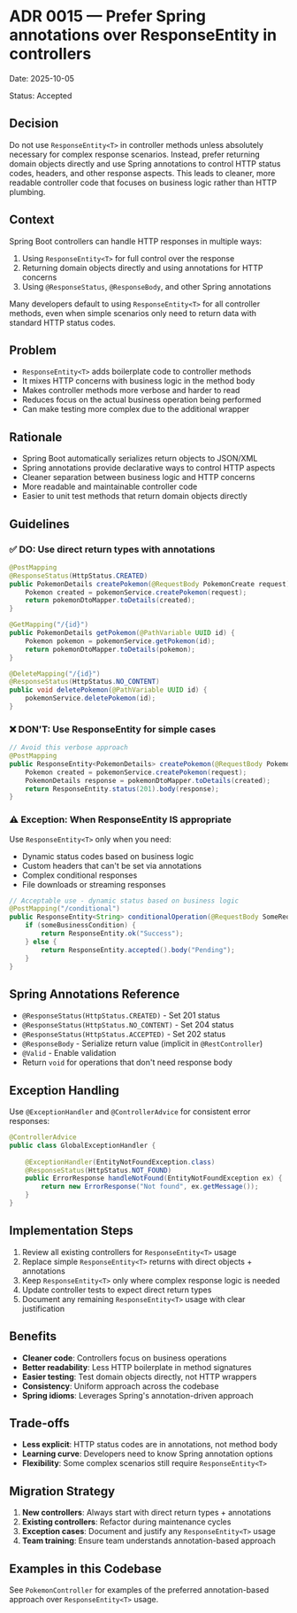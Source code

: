# ADR 0015 — Prefer Spring annotations over ResponseEntity in controllers

Date: 2025-10-05

Status: Accepted

## Decision

Do not use `ResponseEntity<T>` in controller methods unless absolutely necessary for complex response scenarios. Instead, prefer returning domain objects directly and use Spring annotations to control HTTP status codes, headers, and other response aspects. This leads to cleaner, more readable controller code that focuses on business logic rather than HTTP plumbing.

## Context

Spring Boot controllers can handle HTTP responses in multiple ways:
1. Using `ResponseEntity<T>` for full control over the response
2. Returning domain objects directly and using annotations for HTTP concerns
3. Using `@ResponseStatus`, `@ResponseBody`, and other Spring annotations

Many developers default to using `ResponseEntity<T>` for all controller methods, even when simple scenarios only need to return data with standard HTTP status codes.

## Problem

- `ResponseEntity<T>` adds boilerplate code to controller methods
- It mixes HTTP concerns with business logic in the method body
- Makes controller methods more verbose and harder to read
- Reduces focus on the actual business operation being performed
- Can make testing more complex due to the additional wrapper

## Rationale

- Spring Boot automatically serializes return objects to JSON/XML
- Spring annotations provide declarative ways to control HTTP aspects
- Cleaner separation between business logic and HTTP concerns
- More readable and maintainable controller code
- Easier to unit test methods that return domain objects directly

## Guidelines

### ✅ **DO: Use direct return types with annotations**

```java
@PostMapping
@ResponseStatus(HttpStatus.CREATED)
public PokemonDetails createPokemon(@RequestBody PokemonCreate request) {
    Pokemon created = pokemonService.createPokemon(request);
    return pokemonDtoMapper.toDetails(created);
}

@GetMapping("/{id}")
public PokemonDetails getPokemon(@PathVariable UUID id) {
    Pokemon pokemon = pokemonService.getPokemon(id);
    return pokemonDtoMapper.toDetails(pokemon);
}

@DeleteMapping("/{id}")
@ResponseStatus(HttpStatus.NO_CONTENT)
public void deletePokemon(@PathVariable UUID id) {
    pokemonService.deletePokemon(id);
}
```

### ❌ **DON'T: Use ResponseEntity for simple cases**

```java
// Avoid this verbose approach
@PostMapping
public ResponseEntity<PokemonDetails> createPokemon(@RequestBody PokemonCreate request) {
    Pokemon created = pokemonService.createPokemon(request);
    PokemonDetails response = pokemonDtoMapper.toDetails(created);
    return ResponseEntity.status(201).body(response);
}
```

### ⚠️ **Exception: When ResponseEntity IS appropriate**

Use `ResponseEntity<T>` only when you need:
- Dynamic status codes based on business logic
- Custom headers that can't be set via annotations
- Complex conditional responses
- File downloads or streaming responses

```java
// Acceptable use - dynamic status based on business logic
@PostMapping("/conditional")
public ResponseEntity<String> conditionalOperation(@RequestBody SomeRequest request) {
    if (someBusinessCondition) {
        return ResponseEntity.ok("Success");
    } else {
        return ResponseEntity.accepted().body("Pending");
    }
}
```

## Spring Annotations Reference

- `@ResponseStatus(HttpStatus.CREATED)` - Set 201 status
- `@ResponseStatus(HttpStatus.NO_CONTENT)` - Set 204 status  
- `@ResponseStatus(HttpStatus.ACCEPTED)` - Set 202 status
- `@ResponseBody` - Serialize return value (implicit in `@RestController`)
- `@Valid` - Enable validation
- Return `void` for operations that don't need response body

## Exception Handling

Use `@ExceptionHandler` and `@ControllerAdvice` for consistent error responses:

```java
@ControllerAdvice
public class GlobalExceptionHandler {
    
    @ExceptionHandler(EntityNotFoundException.class)
    @ResponseStatus(HttpStatus.NOT_FOUND)
    public ErrorResponse handleNotFound(EntityNotFoundException ex) {
        return new ErrorResponse("Not found", ex.getMessage());
    }
}
```

## Implementation Steps

1. Review all existing controllers for `ResponseEntity<T>` usage
2. Replace simple `ResponseEntity<T>` returns with direct objects + annotations
3. Keep `ResponseEntity<T>` only where complex response logic is needed
4. Update controller tests to expect direct return types
5. Document any remaining `ResponseEntity<T>` usage with clear justification

## Benefits

- **Cleaner code**: Controllers focus on business operations
- **Better readability**: Less HTTP boilerplate in method signatures
- **Easier testing**: Test domain objects directly, not HTTP wrappers
- **Consistency**: Uniform approach across the codebase
- **Spring idioms**: Leverages Spring's annotation-driven approach

## Trade-offs

- **Less explicit**: HTTP status codes are in annotations, not method body
- **Learning curve**: Developers need to know Spring annotation options
- **Flexibility**: Some complex scenarios still require `ResponseEntity<T>`

## Migration Strategy

1. **New controllers**: Always start with direct return types + annotations
2. **Existing controllers**: Refactor during maintenance cycles
3. **Exception cases**: Document and justify any `ResponseEntity<T>` usage
4. **Team training**: Ensure team understands annotation-based approach

## Examples in this Codebase

See `PokemonController` for examples of the preferred annotation-based approach over `ResponseEntity<T>` usage.
